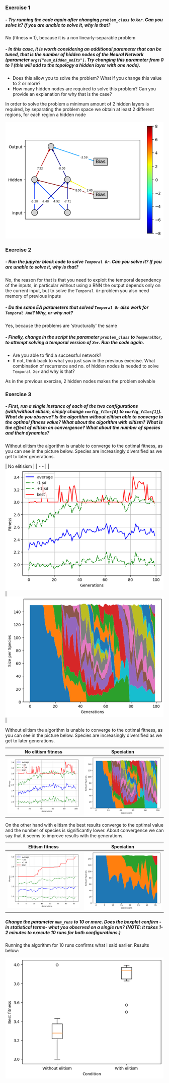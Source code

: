 ### Exercise 1

##### - Try running the code again after changing ``problem_class`` to ``Xor``. Can you solve it? If you are unable to solve it, why is that?

No (fitness $\approx$ 1), because it is a non linearly-separable problem

##### - In this case, it is worth considering an additional parameter that can be tuned, that is the number of hidden nodes of the Neural Network (parameter ``args["num_hidden_units"]``. Try changing this parameter from 0 to 1 (this will add to the topology a hidden layer with one node).
- Does this allow you to solve the problem? What if you change this value to 2 or more?
- How many hidden nodes are required to solve this problem? Can you provide an explanation for why that is the case?

In order to solve the problem a minimum amount of 2 hidden layers is required, by separating the problem space we obtain at least 2 different regions, for each region a hidden node

![](./ex1plot.png)

### Exercise 2

#####  - Run the jupyter block code to solve ``Temporal Or``. Can you solve it? If you are unable to solve it, why is that?

No, the reason for that is that you need to exploit the temporal dependency of the inputs, in particular without using a RNN the output depends only on the current input, but to solve the ``Temporal Or`` problem you also need memory of previous inputs

##### - Do the same EA parameters that solved ``Temporal Or`` also work for ``Temporal And``? Why, or why not?

Yes, because the problems are 'structurally' the same


##### - Finally, change in the script the parameter ``problem_class`` to ``TemporalXor``, to attempt solving a temporal version of ``Xor``. Run the code again.
- Are you able to find a successful network?
- If not, think back to what you just saw in the previous exercise. What combination of recurrence and no. of hidden nodes is needed to solve ``Temporal Xor`` and why is that?

As in the previous exercise, 2 hidden nodes makes the problem solvable

### Exercise 3

##### - First, run a single instance of each of the two configurations (with/without elitism, simply change ``config_files[0]`` to ``config_files[1]``). What do you observe? Is the algorithm without elitism able to converge to the optimal fitness value? What about the algorithm with elitism? What is the effect of elitism on convergence? What about the number of species and their dynamics?

Without elitism the algorithm is unable to converge to the optimal fitness, as you can see in the picture below. Species are increasingly diversified as we get to later generations.

| No elitisism |
| -  - |
|![alt](./ex3plot1.png) | ![alt](./ex3plot2.png) |

Without elitism the algorithm is unable to converge to the optimal fitness, as you can see in the picture below. Species are increasingly diversified as we get to later generations.

| No elitism fitness | Speciation |
| - | - |
|![alt](./ex3plot1.png) | ![alt](./ex3plot2.png) |

On the other hand with elitism the best results converge to the optimal value and the number of species is significantly lower. About convergence we can say that it seems to improve results with the generations.

| Elitism fitness | Speciation |
| - | - |
|![alt](./ex3plot3.png) | ![alt](./ex3plot4.png) |

##### Change the parameter ``num_runs`` to $10$ or more. Does the boxplot confirm -in statistical terms- what you observed on a single run? (**NOTE**: it takes 1-2 minutes to execute 10 runs for both configurations.)

Running the algorithm for 10 runs confirms what I said earlier. Results below:

![](./ex3plot5.png)
